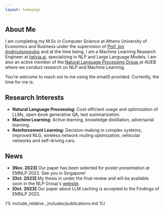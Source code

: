 ```yaml
---
layout: homepage
---
```


## About Me

I am completing my M.Sc in Computer Science at Athens University of Economics and
Business under the supervision of [Prof. Ion Androutsopoulos](https://www2.aueb.gr/users/ion/) and at the time being, I am a Machine Learning Research Engineer at [helvia.ai](https://helvia.ai/), specializing in NLP and Large Language Models. I am also an active member of the <a href="http://nlp.cs.aueb.gr/" target="_blank"> Natural Language Processing Group </a> at AUEB where we conduct research on NLP and Machine Learning.

You're welcome to reach out to me using the emailS provided. Currently, the time for me is: <span id="current-time"></span>

<script>
  setInterval(() => {
    document.getElementById('current-time').textContent = new Date().toLocaleTimeString();
  }, 1000);
</script>


## Research Interests


- **Natural Language Processing:** Cost-efficient usage and optimization of LLMs, open-book generative QA, text summarization.
- **Machine Learning:** Active learning, knowledge distillation, adversarial learning.
- **Reinforcement Learning:** Decision-making in complex systems, improved NLG, wireless network routing optimization, vehicular networks and self-driving cars.

## News

- **[Nov. 2023]** Our paper has been selected for poster presentation at EMNLP 2023. See you in Singapore!
- **[Oct. 2023]** My thesis in under the final review and will be available soon in the NLP Group's [website](http://nlp.cs.aueb.gr/theses.html).
- **[Oct. 2023]** Our paper about LLM caching is accepted to the Findings of EMNLP 2023.

{% include_relative _includes/publications.md %}

<!-- {% include_relative _includes/services.md %} -->
